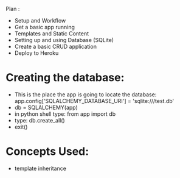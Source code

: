 Plan : 
- Setup and Workflow
- Get a basic app running
- Templates and Static Content
- Setting up and using Database (SQLite)
- Create a basic CRUD application
- Deploy to Heroku

# Creating the database: 
- This is the place the app is going to locate the database: 
 app.config['SQLALCHEMY_DATABASE_URI'] = 'sqlite:///test.db' 
- db = SQLALCHEMY(app)
- in python shell type: from app import db
- type: db.create_all()
- exit()


# Concepts Used: 
- template inheritance